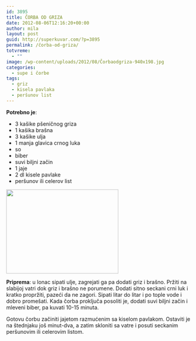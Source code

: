 ```yaml
---
id: 3895
title: ČORBA OD GRIZA
date: 2012-08-06T12:16:20+00:00
author: mila
layout: post
guid: http://superkuvar.com/?p=3895
permalink: /čorba-od-griza/
totvreme:
  - ""
image: /wp-content/uploads/2012/08/Čorbaodgriza-940x198.jpg
categories:
  - supe i čorbe
tags:
  - griz
  - kisela pavlaka
  - peršunov list
---
```

**Potrebno je**:

  * 3 kašike pšeničnog griza
  * 1 kašika brašna
  * 3 kašike ulja
  * 1 manja glavica crnog luka
  * so
  * biber
  * suvi biljni začin
  * 1 jaje
  * 2 dl kisele pavlake
  * peršunov ili celerov list

<img class="alignnone size-medium wp-image-3896" title="Čorbaodgriza" src="/wp-content/uploads/2012/08/%C4%8Corbaodgriza-300x225.jpg" alt="" width="300" height="225" /> 

**Priprema**: u lonac sipati ulje, zagrejati ga pa dodati griz i brašno. Pržiti na slabijoj vatri dok griz i brašno ne porumene. Dodati sitno seckani crni luk i kratko propržiti, pazeći da ne zagori. Sipati litar do litar i po tople vode i dobro promešati. Kada čorba proključa posoliti je, dodati suvi biljni začin i mleveni biber, pa kuvati 10-15 minuta.

Gotovu čorbu začiniti jajetom razmućenim sa kiselom pavlakom. Ostaviti je na štednjaku još minut-dva, a zatim skloniti sa vatre i posuti seckanim peršunovim ili celerovim listom.